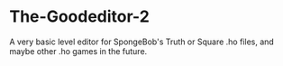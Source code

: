# The-Goodeditor-2
A very basic level editor for SpongeBob's Truth or Square .ho files, and maybe other .ho games in the future.
